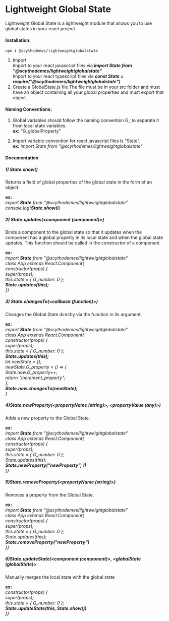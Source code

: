 # Lightweight Global State

Lightweight Global State is a lightweight module that allows you to use global states in your react project.

#### Installation:

```
npm i @scythodemes/lightweightglobalstate
```

1. Import  
   Import to your react javascript files via **_import State from "@scythodemes/lightweightglobalstate"_**  
   Import to your react typescript files via **_const State = require("@scythodemes/lightweightglobalstate")_**
2. Create a GlobalState.js file
   The file must be in your src folder and must have an object containing all your global properties and must export that object.

#### Naming Conventions:

1. Global variables should follow the naming convention G\_ to separate it from local state variables.  
   **ex:** "G_globalProperty"

2. Import variable convention for react javascript files is "State".  
   **ex:** _import State from "@scythodemes/lightweightglobalstate"_

#### Documentation

##### 1) **_State.show()_**

Returns a field of global properties of the global state in the form of an object.

**ex:**  
_import **State** from "@scythodemes/lightweightglobalstate"_  
_console.log(**State.show()**)_

##### 2) **_State.updates(<component (component)>)_**

Binds a component to the global state so that it updates when the component has a global property in its local state and when the global state updates. This function should be called in the constructor of a component.

**ex:**  
_import **State** from "@scythodemes/lightweightglobalstate"_  
_class App extends React.Component{_  
_constructor(props) {_  
_super(props);_  
_this.state = { G_number: 0 };_  
**_State.updates(this);_**  
_}}_

##### 3) **_State.changesTo(<callback (function)>)_**

Changes the Global State directly via the function in its argument.

**ex:**  
_import **State** from "@scythodemes/lightweightglobalstate"_  
_class App extends React.Component{_  
_constructor(props) {_  
_super(props);_  
_this.state = { G_number: 0 };_  
**_State.updates(this);_**  
_let newState = {};_  
_newState.G_property = () => {_  
_State.now.G_property++;_  
_return "Increment_property";_  
_};_  
**_State.now.changesTo(newState);_**  
_}_

##### 4)**_State.newProperty(<propertyName (string)>, <propertyValue (any)>)_**

Adds a new property to the Global State.

**ex:**  
_import **State** from "@scythodemes/lightweightglobalstate"_  
_class App extends React.Component{_  
_constructor(props) {_  
_super(props);_  
_this.state = { G_number: 0 };_  
_State.updates(this);_  
**_State.newProperty("newProperty", 1)_**  
_}}_

##### 5)**_State.removeProperty(<propertyName (string)>)_**

Removes a property from the Global State.

**ex:**  
_import **State** from "@scythodemes/lightweightglobalstate"_  
_class App extends React.Component{_  
_constructor(props) {_  
_super(props);_  
_this.state = { G_number: 0 };_  
_State.updates(this);_  
**_State.removeProperty("newProperty")_**  
_}}_

##### 6)**_State.updateState(<component (component)>, <globalState (globalState)>_**

Manually merges the local state with the global state

**ex:**  
_constructor(props) {_  
_super(props);_  
_this.state = { G_number: 0 };_  
**_State.updateState(this, State.show())_**  
_}}_
